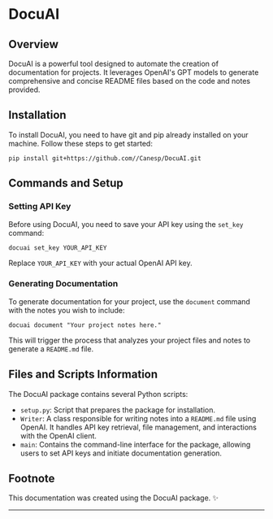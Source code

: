 # DocuAI

## Overview
DocuAI is a powerful tool designed to automate the creation of documentation for projects. It leverages OpenAI's GPT models to generate comprehensive and concise README files based on the code and notes provided.

## Installation
To install DocuAI, you need to have git and pip already installed on your machine. Follow these steps to get started:

```
pip install git+https://github.com//Canesp/DocuAI.git
```

## Commands and Setup

### Setting API Key
Before using DocuAI, you need to save your API key using the `set_key` command:

```
docuai set_key YOUR_API_KEY
```

Replace `YOUR_API_KEY` with your actual OpenAI API key.

### Generating Documentation
To generate documentation for your project, use the `document` command with the notes you wish to include:

```
docuai document "Your project notes here."
```

This will trigger the process that analyzes your project files and notes to generate a `README.md` file.

## Files and Scripts Information
The DocuAI package contains several Python scripts:

- `setup.py`: Script that prepares the package for installation.
- `Writer`: A class responsible for writing notes into a `README.md` file using OpenAI. It handles API key retrieval, file management, and interactions with the OpenAI client.
- `main`: Contains the command-line interface for the package, allowing users to set API keys and initiate documentation generation.

## Footnote
This documentation was created using the DocuAI package. :sparkles:

---